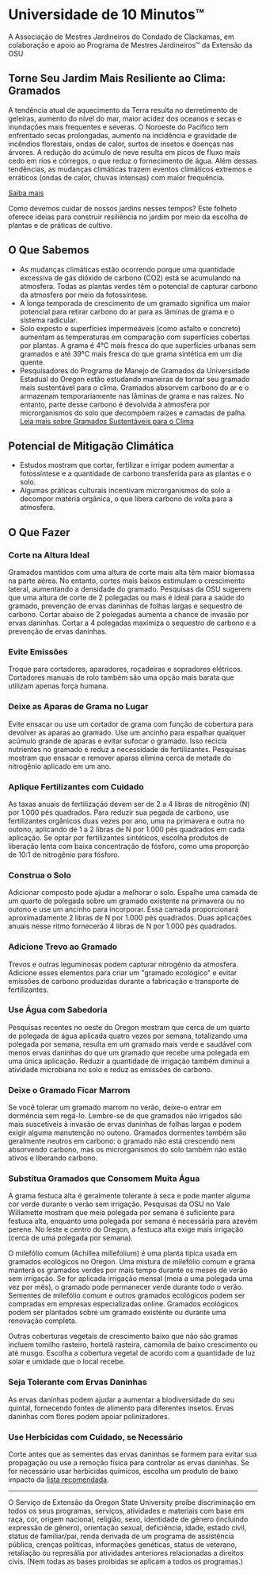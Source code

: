 # Universidade de 10 Minutos™  
A Associação de Mestres Jardineiros do Condado de Clackamas, em colaboração e apoio ao Programa de Mestres Jardineiros™ da Extensão da OSU  

## Torne Seu Jardim Mais Resiliente ao Clima: Gramados  

A tendência atual de aquecimento da Terra resulta no derretimento de geleiras, aumento do nível do mar, maior acidez dos oceanos e secas e inundações mais frequentes e severas. O Noroeste do Pacífico tem enfrentado secas prolongadas, aumento na incidência e gravidade de incêndios florestais, ondas de calor, surtos de insetos e doenças nas árvores. A redução do acúmulo de neve resulta em picos de fluxo mais cedo em rios e córregos, o que reduz o fornecimento de água. Além dessas tendências, as mudanças climáticas trazem eventos climáticos extremos e erráticos (ondas de calor, chuvas intensas) com maior frequência.  

[Saiba mais](https://blogs.oregonstate.edu/occri/oregon-climate-assessments/)  

Como devemos cuidar de nossos jardins nesses tempos? Este folheto oferece ideias para construir resiliência no jardim por meio da escolha de plantas e de práticas de cultivo.  

## O Que Sabemos  

- As mudanças climáticas estão ocorrendo porque uma quantidade excessiva de gás dióxido de carbono (CO2) está se acumulando na atmosfera. Todas as plantas verdes têm o potencial de capturar carbono da atmosfera por meio da fotossíntese.  
- A longa temporada de crescimento de um gramado significa um maior potencial para retirar carbono do ar para as lâminas de grama e o sistema radicular.  
- Solo exposto e superfícies impermeáveis (como asfalto e concreto) aumentam as temperaturas em comparação com superfícies cobertas por plantas. A grama é 4°C mais fresca do que superfícies urbanas sem gramados e até 39°C mais fresca do que grama sintética em um dia quente.  
- Pesquisadores do Programa de Manejo de Gramados da Universidade Estadual do Oregon estão estudando maneiras de tornar seu gramado mais sustentável para o clima. Gramados absorvem carbono do ar e o armazenam temporariamente nas lâminas de grama e nas raízes. No entanto, parte desse carbono é devolvida à atmosfera por microrganismos do solo que decompõem raízes e camadas de palha. [Leia mais sobre Gramados Sustentáveis para o Clima](https://extension.oregonstate.edu/gardening/lawn/through-thoughtful-practices-lawns-can-be-climate-friendly)  

## Potencial de Mitigação Climática  

- Estudos mostram que cortar, fertilizar e irrigar podem aumentar a fotossíntese e a quantidade de carbono transferida para as plantas e o solo.  
- Algumas práticas culturais incentivam microrganismos do solo a decompor matéria orgânica, o que libera carbono de volta para a atmosfera.  

## O Que Fazer  

### Corte na Altura Ideal  
Gramados mantidos com uma altura de corte mais alta têm maior biomassa na parte aérea. No entanto, cortes mais baixos estimulam o crescimento lateral, aumentando a densidade do gramado. Pesquisas da OSU sugerem que uma altura de corte de 2 polegadas ou mais é ideal para a saúde do gramado, prevenção de ervas daninhas de folhas largas e sequestro de carbono. Cortar abaixo de 2 polegadas aumenta a chance de invasão por ervas daninhas. Cortar a 4 polegadas maximiza o sequestro de carbono e a prevenção de ervas daninhas.  

### Evite Emissões  
Troque para cortadores, aparadores, roçadeiras e sopradores elétricos. Cortadores manuais de rolo também são uma opção mais barata que utilizam apenas força humana.  

### Deixe as Aparas de Grama no Lugar  
Evite ensacar ou use um cortador de grama com função de cobertura para devolver as aparas ao gramado. Use um ancinho para espalhar qualquer acúmulo grande de aparas e evitar sufocar o gramado. Isso recicla nutrientes no gramado e reduz a necessidade de fertilizantes. Pesquisas mostram que ensacar e remover aparas elimina cerca de metade do nitrogênio aplicado em um ano.  

### Aplique Fertilizantes com Cuidado  
As taxas anuais de fertilização devem ser de 2 a 4 libras de nitrogênio (N) por 1.000 pés quadrados. Para reduzir sua pegada de carbono, use fertilizantes orgânicos duas vezes por ano, uma na primavera e outra no outono, aplicando de 1 a 2 libras de N por 1.000 pés quadrados em cada aplicação. Se optar por fertilizantes sintéticos, escolha produtos de liberação lenta com baixa concentração de fósforo, como uma proporção de 10:1 de nitrogênio para fósforo.  

### Construa o Solo  
Adicionar composto pode ajudar a melhorar o solo. Espalhe uma camada de um quarto de polegada sobre um gramado existente na primavera ou no outono e use um ancinho para incorporar. Essa camada proporcionará aproximadamente 2 libras de N por 1.000 pés quadrados. Duas aplicações anuais nesse ritmo fornecerão 4 libras de N por 1.000 pés quadrados.  

### Adicione Trevo ao Gramado  
Trevos e outras leguminosas podem capturar nitrogênio da atmosfera. Adicione esses elementos para criar um "gramado ecológico" e evitar emissões de carbono produzidas durante a fabricação e transporte de fertilizantes.  

### Use Água com Sabedoria  
Pesquisas recentes no oeste do Oregon mostram que cerca de um quarto de polegada de água aplicada quatro vezes por semana, totalizando uma polegada por semana, resulta em um gramado mais verde e saudável com menos ervas daninhas do que um gramado que recebe uma polegada em uma única aplicação. Reduzir a quantidade de irrigação também diminui a atividade microbiana no solo e reduz as emissões de carbono.  

### Deixe o Gramado Ficar Marrom  
Se você tolerar um gramado marrom no verão, deixe-o entrar em dormência sem regá-lo. Lembre-se de que gramados não irrigados são mais suscetíveis à invasão de ervas daninhas de folhas largas e podem exigir alguma manutenção no outono. Gramados dormentes também são geralmente neutros em carbono: o gramado não está crescendo nem absorvendo carbono, mas os microrganismos do solo também não estão ativos e liberando carbono.  

### Substitua Gramados que Consomem Muita Água  
A grama festuca alta é geralmente tolerante à seca e pode manter alguma cor verde durante o verão sem irrigação. Pesquisas da OSU no Vale Willamette mostram que meia polegada por semana é suficiente para festuca alta, enquanto uma polegada por semana é necessária para azevém perene. No leste e centro do Oregon, a festuca alta exige mais irrigação (cerca de uma polegada por semana).  

O milefólio comum (Achillea millefolium) é uma planta típica usada em gramados ecológicos no Oregon. Uma mistura de milefólio comum e grama manterá os gramados verdes por mais tempo durante os meses de verão sem irrigação. Se for aplicada irrigação mensal (meia a uma polegada uma vez por mês), o gramado pode permanecer verde durante todo o verão. Sementes de milefólio comum e outros gramados ecológicos podem ser compradas em empresas especializadas online. Gramados ecológicos podem ser plantados sobre um gramado existente ou durante uma renovação completa.  

Outras coberturas vegetais de crescimento baixo que não são gramas incluem tomilho rasteiro, hortelã rasteira, camomila de baixo crescimento ou até musgo. Escolha a cobertura vegetal de acordo com a quantidade de luz solar e umidade que o local recebe.  

### Seja Tolerante com Ervas Daninhas  
As ervas daninhas podem ajudar a aumentar a biodiversidade do seu quintal, fornecendo fontes de alimento para diferentes insetos. Ervas daninhas com flores podem apoiar polinizadores.  

### Use Herbicidas com Cuidado, se Necessário  
Corte antes que as sementes das ervas daninhas se formem para evitar sua propagação ou use a remoção física para controlar as ervas daninhas. Se for necessário usar herbicidas químicos, escolha um produto de baixo impacto da [lista recomendada](https://blogs.oregonstate.edu/schoolipm/pesticides/).  

---

O Serviço de Extensão da Oregon State University proíbe discriminação em todos os seus programas, serviços, atividades e materiais com base em raça, cor, origem nacional, religião, sexo, identidade de gênero (incluindo expressão de gênero), orientação sexual, deficiência, idade, estado civil, status de familiar/pai, renda derivada de um programa de assistência pública, crenças políticas, informações genéticas, status de veterano, retaliação ou represália por atividades anteriores relacionadas a direitos civis. (Nem todas as bases proibidas se aplicam a todos os programas.)